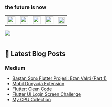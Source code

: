 ### the future is now

<table>
  <tr>
   <td align="center"><a href="https://www.linkedin.com/in/muhammetomer/"><img src="https://i.pinimg.com/originals/ce/09/3c/ce093c7214ad357bb665cfd2f66a8b6b.png" height="25px;" alt=""/></a></td> 
   <td align="center"><a href="https://medium.com/@mukireus"><img src="https://miro.medium.com/max/195/1*emiGsBgJu2KHWyjluhKXQw.png" height="25px;" alt=""/><sub></a></td> 
    <td align="center"><a href="https://twitter.com/mukireuss"><img src="https://3.bp.blogspot.com/-NxouMmz2bOY/T8_ac97cesI/AAAAAAAAGg0/e3vY1_bdnbE/s1600/Twitter+logo+2012.png" height="25px;" alt=""/></a></td> 
  <td align="center"><a href="https://dribbble.com/mukireus"><img src="https://cdn0.iconfinder.com/data/icons/brands-flat-2/187/dribbble-social-network-brand-logo-512.png" height="25px;" alt=""/></a></td> 
    <td align="center"><a href="https://www.behance.net/mukireus"><img src="https://pluspng.com/img-png/behance-vector-png-behance-800.png" height="20px;" alt=""/></a></td> 
 </tr>
</table><img src="https://media.giphy.com/media/26xBEamXwaMSUbV72/giphy.gif">

<br />
<br />

## 📕 Latest Blog Posts

<!-- BLOG-POST-LIST:START -->
<!-- BLOG-POST-LIST:END -->

### Medium

<!-- MEDIUM:START -->
- [Baştan Sona Flutter Projesi: Ezan Vakti (Part 1)](https://medium.com/flutter-t%C3%BCrkiye/ba%C5%9Ftan-sona-flutter-projesi-ezan-vakti-part-1-e03fc991d4c7?source=rss-db21aee611de------2)
- [Mobil Dünyada Extension](https://medium.com/hardwareandro/mobil-d%C3%BCnyada-extension-fec7aa75d5d1?source=rss-db21aee611de------2)
- [Flutter: Clean Code](https://medium.com/flutter-t%C3%BCrkiye/flutter-clean-code-c52ff8759c0e?source=rss-db21aee611de------2)
- [Flutter UI Login Screen Challenge](https://medium.com/flutter-t%C3%BCrkiye/flutter-ui-login-screen-challenge-af6df0356300?source=rss-db21aee611de------2)
- [My CPU Collection](https://medium.com/@mukireus/my-cpu-collection-f24f230ff2e1?source=rss-db21aee611de------2)
<!-- MEDIUM:END -->
